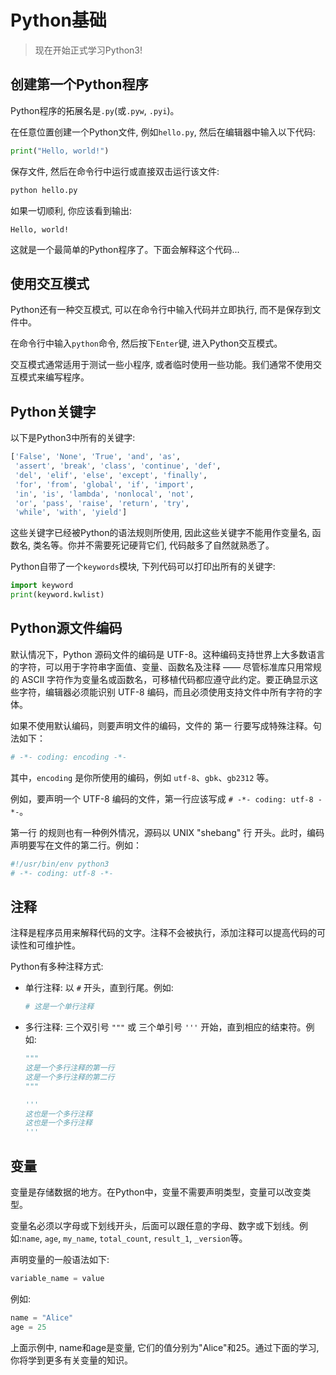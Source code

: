# Python基础

> 现在开始正式学习Python3!

## 创建第一个Python程序

Python程序的拓展名是`.py`(或`.pyw`, `.pyi`)。

在任意位置创建一个Python文件, 例如`hello.py`, 然后在编辑器中输入以下代码:

```python
print("Hello, world!")
```

保存文件, 然后在命令行中运行或直接双击运行该文件:

```bash
python hello.py
```

如果一切顺利, 你应该看到输出:

```
Hello, world!
```

这就是一个最简单的Python程序了。下面会解释这个代码...

## 使用交互模式

Python还有一种交互模式, 可以在命令行中输入代码并立即执行, 而不是保存到文件中。

在命令行中输入`python`命令, 然后按下`Enter`键, 进入Python交互模式。

交互模式通常适用于测试一些小程序, 或者临时使用一些功能。我们通常不使用交互模式来编写程序。


## Python关键字

以下是Python3中所有的关键字:

```python
['False', 'None', 'True', 'and', 'as',
 'assert', 'break', 'class', 'continue', 'def',
 'del', 'elif', 'else', 'except', 'finally',
 'for', 'from', 'global', 'if', 'import',
 'in', 'is', 'lambda', 'nonlocal', 'not',
 'or', 'pass', 'raise', 'return', 'try',
 'while', 'with', 'yield']
```

这些关键字已经被Python的语法规则所使用, 因此这些关键字不能用作变量名, 函数名, 类名等。你并不需要死记硬背它们, 代码敲多了自然就熟悉了。

Python自带了一个`keywords`模块, 下列代码可以打印出所有的关键字:

```python
import keyword
print(keyword.kwlist)
```

## Python源文件编码

默认情况下，Python 源码文件的编码是 UTF-8。这种编码支持世界上大多数语言的字符，可以用于字符串字面值、变量、函数名及注释 —— 尽管标准库只用常规的 ASCII 字符作为变量名或函数名，可移植代码都应遵守此约定。要正确显示这些字符，编辑器必须能识别 UTF-8 编码，而且必须使用支持文件中所有字符的字体。

如果不使用默认编码，则要声明文件的编码，文件的 第一 行要写成特殊注释。句法如下：

```python
# -*- coding: encoding -*-
```

其中，`encoding` 是你所使用的编码，例如 `utf-8`、`gbk`、`gb2312` 等。

例如，要声明一个 UTF-8 编码的文件，第一行应该写成 `# -*- coding: utf-8 -*-`。

第一行 的规则也有一种例外情况，源码以 UNIX "shebang" 行 开头。此时，编码声明要写在文件的第二行。例如：

```python
#!/usr/bin/env python3
# -*- coding: utf-8 -*-
```

## 注释

注释是程序员用来解释代码的文字。注释不会被执行，添加注释可以提高代码的可读性和可维护性。

Python有多种注释方式:

- 单行注释: 以 `#` 开头，直到行尾。例如:
  ```python
  # 这是一个单行注释
  ```

- 多行注释: 三个双引号 `"""` 或 三个单引号 `'''` 开始，直到相应的结束符。例如:
  ```python
  """
  这是一个多行注释的第一行
  这是一个多行注释的第二行
  """

  '''
  这也是一个多行注释
  这也是一个多行注释
  '''
  ```

## 变量

变量是存储数据的地方。在Python中，变量不需要声明类型，变量可以改变类型。

变量名必须以字母或下划线开头，后面可以跟任意的字母、数字或下划线。例如:`name`, `age`, `my_name`, `total_count`, `result_1`, `_version`等。

声明变量的一般语法如下:

```python
variable_name = value
```

例如:

```python
name = "Alice"
age = 25
```

上面示例中, name和age是变量, 它们的值分别为"Alice"和25。通过下面的学习, 你将学到更多有关变量的知识。











